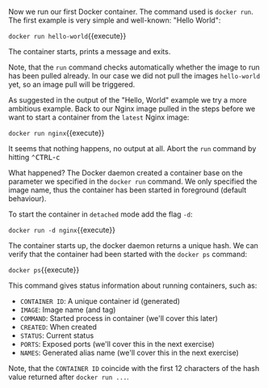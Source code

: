 Now we run our first Docker container. The command used is `docker run`. The first example is very simple and well-known: "Hello World":

`docker run hello-world`{{execute}}

The container starts, prints a message and exits.

Note, that the `run` command checks automatically whether the image to run has been pulled already. In our case we did not pull the images `hello-world` yet, so an image pull will be triggered.

As suggested in the output of the "Hello, World" example we try a more ambitious example. Back to our Nginx image pulled in the steps before we want to start a container from the `latest` Nginx image:

`docker run nginx`{{execute}}

It seems that nothing happens, no output at all. Abort the `run` command by hitting <kbd>⌃CTRL</kbd>-<kbd>c</kbd> 

What happened? The Docker daemon created a container base on the parameter we specified in the `docker run` command. We only specified the image name, thus the container has been started in foreground (default behaviour).

To start the container in `detached` mode add the flag `-d`:

`docker run -d nginx`{{execute}}

The container starts up, the docker daemon returns a unique hash. We can verify that the container had been started with the `docker ps` command:

`docker ps`{{execute}}

This command gives status information about running containers, such as:
- `CONTAINER ID`: A unique container id (generated)
- `IMAGE`: Image name (and tag)
- `COMMAND`: Started process in container (we'll cover this later)
- `CREATED`: When created
- `STATUS`: Current status
- `PORTS`: Exposed ports (we'll cover this in the next exercise)
- `NAMES`: Generated alias name (we'll cover this in the next exercise)

Note, that the `CONTAINER ID` coincide with the first 12 characters of the hash value returned after `docker run ...`.